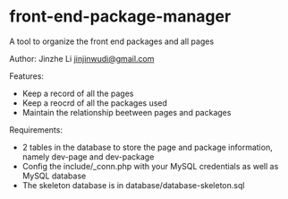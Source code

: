 front-end-package-manager
=========================

A tool to organize the front end packages and all pages

Author: Jinzhe Li <jinjinwudi@gmail.com>

Features:
- Keep a record of all the pages
- Keep a reocrd of all the packages used
- Maintain the relationship beetween pages and packages

Requirements:
- 2 tables in the database to store the page and package information, namely dev-page and dev-package
- Config the include/_conn.php with your MySQL credentials as well as MySQL database
- The skeleton database is in database/database-skeleton.sql